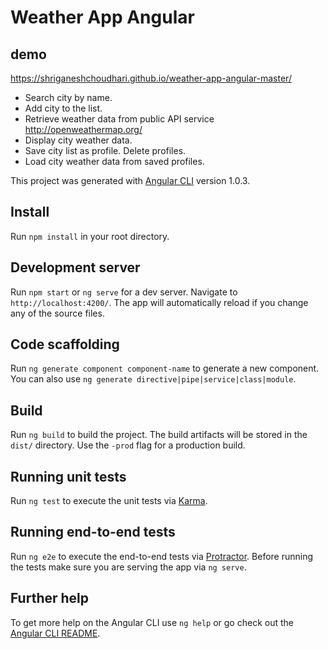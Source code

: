 # Weather App Angular
## demo
https://shriganeshchoudhari.github.io/weather-app-angular-master/
* Search city by name.
* Add city to the list.
* Retrieve weather data from public API service http://openweathermap.org/
* Display city weather data.
* Save city list as profile. Delete profiles.
* Load city weather data from saved profiles.

This project was generated with [Angular CLI](https://github.com/angular/angular-cli) version 1.0.3.

## Install
Run `npm install` in your root directory.

## Development server
Run `npm start` or `ng serve` for a dev server. Navigate to `http://localhost:4200/`. The app will automatically reload if you change any of the source files.

## Code scaffolding
Run `ng generate component component-name` to generate a new component. You can also use `ng generate directive|pipe|service|class|module`.

## Build
Run `ng build` to build the project. The build artifacts will be stored in the `dist/` directory. Use the `-prod` flag for a production build.

## Running unit tests
Run `ng test` to execute the unit tests via [Karma](https://karma-runner.github.io).

## Running end-to-end tests
Run `ng e2e` to execute the end-to-end tests via [Protractor](http://www.protractortest.org/).
Before running the tests make sure you are serving the app via `ng serve`.

## Further help
To get more help on the Angular CLI use `ng help` or go check out the [Angular CLI README](https://github.com/angular/angular-cli/blob/master/README.md).
